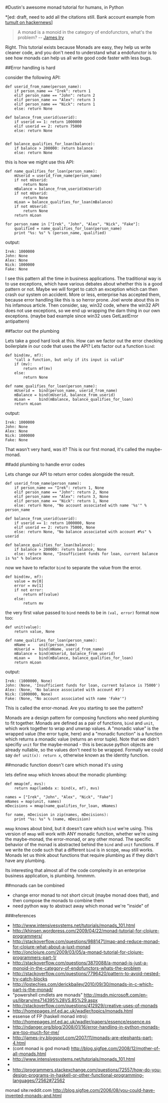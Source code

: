#Dustin's awesome monad tutorial for humans, in Python

*[ed: draft, need to add all the citations still. Bank account example from [tumult on hackernews](http://news.ycombinator.com/item?id=1275860)]

> A monad is a monoid in the category of endofunctors, what's the problem?
-- [James Iry](http://james-iry.blogspot.com/2009/05/brief-incomplete-and-mostly-wrong.html)

Right. This tutorial exists because Monads are easy, they help us write cleaner code, and you don't need to understand what a endofunctor is to see how monads can help us all write good code faster with less bugs.

##Error handling is hard

consider the following API:

    def userid_from_name(person_name):
        if person_name == "Irek": return 1
        elif person_name == "John": return 2
        elif person_name == "Alex": return 3
        elif person_name == "Nick": return 1
        else: return None

    def balance_from_userid(userid):
        if userid == 1: return 1000000
        elif userid == 2: return 75000
        else: return None


    def balance_qualifies_for_loan(balance):
        if balance > 200000: return balance
        else: return None

this is how we might use this API:

    def name_qualifies_for_loan(person_name):
        mUserid = userid_from_name(person_name)
        if not mUserid:
            return None
        mBalance = balance_from_userid(mUserid)
        if not mUserid:
            return None
        mLoan = balance_qualifies_for_loan(mBalance)
        if not mUserid:
            return None
        return mLoan

    for person_name in ["Irek", "John", "Alex", "Nick", "Fake"]:
        qualified = name_qualifies_for_loan(person_name)
        print "%s: %s" % (person_name, qualified)

output:

    Irek: 1000000
    John: None
    Alex: None
    Nick: 1000000
    Fake: None


I see this pattern all the time in business applications. The traditional way is to use exceptions, which have various debates about whether this is a good pattern or not. Maybe we will forget to catch an exception which can then crash our system on accident. More or less, enterprise has accepted them, because error handling like this is so herror prone. Joel wrote about this in his infamous article. Then consider, say, win32 code, where the win32 API does not use exceptions, so we end up wrapping the darn thing in our own exceptions. (maybe bad example since win32 uses GetLastError antipattern)

##factor out the plumbing

Lets take a good hard look at this. How can we factor out the error checking boilerplate in our code that uses the API? Lets factor out a function `bind`:

    def bind(mv, mf):
        "call a function, but only if its input is valid"
        if (mv):
            return mf(mv)
        else:
            return None

    def name_qualifies_for_loan(person_name):
        mUserid =  bind(person_name, userid_from_name)
        mBalance = bind(mUserid, balance_from_userid)
        mLoan =    bind(mBalance, balance_qualifies_for_loan)
        return mLoan

output:

    Irek: 1000000
    John: None
    Alex: None
    Nick: 1000000
    Fake: None

That wasn't very hard, was it? This is our first monad, it's called the maybe-monad.

##add plumbing to handle error codes

Lets change our API to return error codes alongside the result.

    def userid_from_name(person_name):
        if person_name == "Irek": return 1, None
        elif person_name == "John": return 2, None
        elif person_name == "Alex": return 3, None
        elif person_name == "Nick": return 1, None
        else: return None, "No account associated with name '%s'" % person_name

    def balance_from_userid(userid):
        if userid == 1: return 1000000, None
        elif userid == 2: return 75000, None
        else: return None, "No balance associated with account #%s" % userid

    def balance_qualifies_for_loan(balance):
        if balance > 200000: return balance, None
        else: return None, "Insufficient funds for loan, current balance is %s" % balance

now we have to refactor `bind` to separate the value from the error.

    def bind(mv, mf):
        value = mv[0]
        error = mv[1]
        if not error:
            return mf(value)
        else:
            return mv

the very first value passed to `bind` needs to be in `(val, error)` format now too:

    def unit(value):
        return value, None

    def name_qualifies_for_loan(person_name):
        mName =    unit(person_name)
        mUserid =  bind(mName, userid_from_name)
        mBalance = bind(mUserid, balance_from_userid)
        mLoan =    bind(mBalance, balance_qualifies_for_loan)
        return mLoan

output:

    Irek: (1000000, None)
    John: (None, 'Insufficient funds for loan, current balance is 75000')
    Alex: (None, 'No balance associated with account #3')
    Nick: (1000000, None)
    Fake: (None, "No account associated with name 'Fake'")

This is called the error-monad. Are you starting to see the pattern?

Monads are a design pattern for composing functions who need plumbing to fit together. Monads are defined as a pair of functions, `bind` and `unit`, which work together to wrap and unwrap values. A "monadic value" is the wrapped value (the error tuple, here) and a "monadic function" is a function which returns a monadic value (returns an error tuple). Note that we didn't specifiy `unit` for the maybe-monad - this is because python objects are already nullable, so the values don't need to be wrapped. Formally we could say `def unit(x): return x`, otherwise known as the identity function.

##monadic function doesn't care which monad it's using

lets define `mmap` which knows about the monadic plumbing:

    def mmap(mf, mvs):
        return map(lambda x: bind(x, mf), mvs)

    names = ["Irek", "John", "Alex", "Nick", "Fake"]
    mNames = map(unit, names)
    mDecisions = mmap(name_qualifies_for_loan, mNames)

    for name, mDecision in zip(names, mDecisions):
        print "%s: %s" % (name, mDecision)

`mmap` knows about bind, but it doesn't care which `bind` we're using. This version of `mmap` will work with ANY monadic function, whether we're using the maybe-monad, the error-monad, or any other monad. The specific behavior of the monad is abstracted behind the `bind` and `unit` functions. If we write the code such that a different `bind` is in scope, `mmap` still works. Monads let us think about functions that require plumbing as if they didn't have any plumbing.

Its interesting that almost all of the code complexity in an enterprise business application, is plumbing. hmmmm.


##monads can be combined

- change error monad to not short circuit (maybe monad does that), and then compose the monads to combine them
- need python way to abstract away which monad we're "inside" of


###references


- http://www.intensivesystems.net/tutorials/monads_101.html
- http://khinsen.wordpress.com/2009/04/22/monad-tutorial-for-clojure-programmers/
- http://stackoverflow.com/questions/9881471/map-and-reduce-monad-for-clojure-what-about-a-juxt-monad
- http://onclojure.com/2009/03/05/a-monad-tutorial-for-clojure-programmers-part-1/
- http://stackoverflow.com/questions/3870088/a-monad-is-just-a-monoid-in-the-category-of-endofunctors-whats-the-problem
- http://stackoverflow.com/questions/7796420/pattern-to-avoid-nested-try-catch-blocks
- http://lostechies.com/derickbailey/2010/09/30/monads-in-c-which-part-is-the-monad/
- "powershell cmdlets are monads" http://msdn.microsoft.com/en-us/library/ms714395%28VS.85%29.aspx
- http://stackoverflow.com/questions/412929/creative-uses-of-monads
- http://homepages.inf.ed.ac.uk/wadler/topics/monads.html
- essense of FP (haskell monad intro): http://homepages.inf.ed.ac.uk/wadler/papers/essence/essence.ps
- http://ndanger.org/blog/2008/01/16/error-handling-in-python-monads-are-too-much-for-me/
- http://james-iry.blogspot.com/2007/11/monads-are-elephants-part-4.html
- (cont monad is god monad) http://blog.sigfpe.com/2008/12/mother-of-all-monads.html
- http://www.intensivesystems.net/tutorials/monads_101.html
-
- http://programmers.stackexchange.com/questions/72557/how-do-you-design-programs-in-haskell-or-other-functional-programming-languages/72562#72562

monad site:reddit.com
http://blog.sigfpe.com/2006/08/you-could-have-invented-monads-and.html
